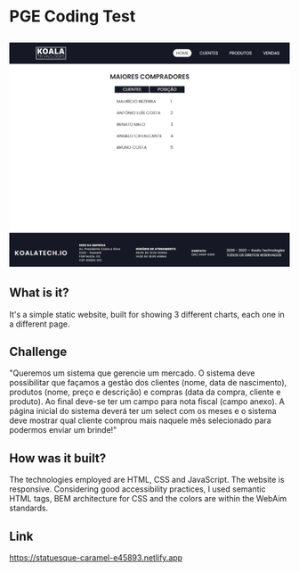 # PGE Coding Test
![foto-do-projeto](./assets/img/print-do-projeto.png)
---
## What is it?
It's a simple static website, built for showing 3 different charts, each one in a different page.

## Challenge
"Queremos um sistema que gerencie um mercado. O sistema deve possibilitar que façamos a gestão dos clientes (nome, data de nascimento), produtos (nome, preço e descrição) e compras (data da compra, cliente e produto). Ao final deve-se ter um campo para nota fiscal (campo anexo). A página inicial do sistema deverá ter um select com os meses e o sistema deve mostrar qual cliente comprou mais naquele mês selecionado para podermos enviar um brinde!"

## How was it built?
The technologies employed are HTML, CSS and JavaScript.
The website is responsive. Considering good accessibility practices, I used semantic HTML tags, BEM architecture for CSS and the colors are within the WebAim standards.

## Link
https://statuesque-caramel-e45893.netlify.app
